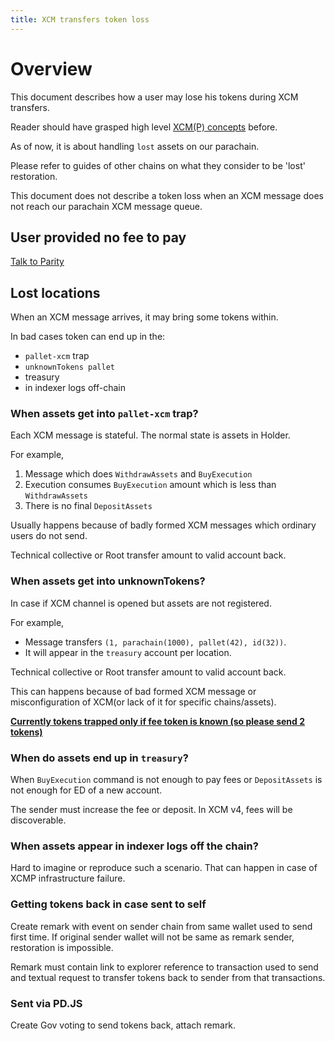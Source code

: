 ```yaml
---
title: XCM transfers token loss
---
```

# Overview

This document describes how a user may lose his tokens during XCM transfers.

Reader should have grasped high level [XCM(P) concepts](./awesome-xcmp.md) before.

As of now, it is about handling `lost` assets on our parachain. 

Please refer to guides of other chains on what they consider to be 'lost' restoration.

This document does not describe a token loss when an XCM message does not reach our parachain XCM message queue.


## User provided no fee to pay

[Talk to Parity](https://github.com/paritytech/polkadot/issues/2702)

## Lost locations

When an XCM message arrives, it may bring some tokens within. 

In bad cases token can end up in the:
- `pallet-xcm` trap
- `unknownTokens pallet`
- treasury
- in indexer logs off-chain 

### When assets get into `pallet-xcm` trap? 

Each XCM message is stateful. The normal state is assets in Holder.

For example,
1. Message which does `WithdrawAssets` and `BuyExecution`
2. Execution consumes `BuyExecution` amount which is less than `WithdrawAssets`
3. There is no final `DepositAssets`

Usually happens because of badly formed XCM messages which ordinary users do not send.

Technical collective or Root transfer amount to valid account back.


### When assets get into unknownTokens?

In case if XCM channel is opened but assets are not registered.

For example, 
- Message transfers `(1, parachain(1000), pallet(42), id(32))`. 
- It will appear in the `treasury` account per location.

Technical collective or Root transfer amount to valid account back. 

This can happens because of bad formed XCM message or misconfiguration of XCM(or lack of it for specific chains/assets).

[**Currently tokens trapped only if fee token is known (so please send 2 tokens)**](https://github.com/paritytech/polkadot/issues/2702)

### When do assets end up in `treasury`?

When `BuyExecution` command is not enough to pay fees or `DepositAssets` is not enough for ED of a new account. 

The sender must increase the fee or deposit. In XCM v4, fees will be discoverable.

### When assets appear in indexer logs off the chain?

Hard to imagine or reproduce such a scenario. That can happen in case of XCMP infrastructure failure.


### Getting tokens back in case sent to self

Create remark with event on sender chain from same wallet used to send first time. 
If original sender wallet will not be same as remark sender, restoration is impossible.

Remark must contain link to explorer reference to transaction used to send and textual request to transfer tokens back to sender from that transactions.

### Sent via PD.JS

Create Gov voting to send tokens back, attach remark.